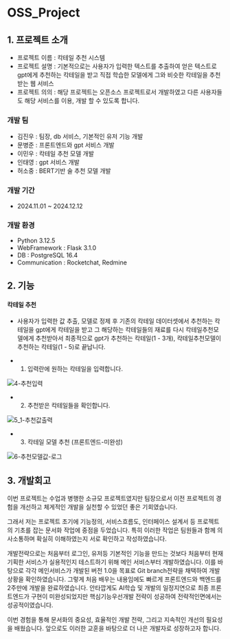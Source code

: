 # OSS_Project


## 1. 프로젝트 소개
- 프로젝트 이름 : 칵테일 추천 시스템
- 프로젝트 설명 : 기본적으로는 사용자가 입력한 텍스트를 추출하여 얻은 텍스트로 gpt에게 추천하는 칵테일을 받고 직접 학습한 모델에게 그와 비슷한 칵테일을 추천받는 웹 서비스
- 프로젝트 의의 : 해당 프로젝트는 오픈소스 프로젝트로서 개발하였고 다른 사용자들도 해당 서비스를 이용, 개발 할 수 있도록 합니다. 


### 개발 팀 
- 김진우 : 팀장, db 서비스, 기본적인 유저 기능 개발
- 문병준 : 프론트엔드와 gpt 서비스 개발
- 이민우 : 칵테일 추천 모델 개발
- 인태영 : gpt 서비스 개발
- 허소중 : BERT기반 술 추천 모델 개발 


### 개발 기간
- 2024.11.01 ~ 2024.12.12


### 개발 환경
- Python 3.12.5
- WebFramework : Flask 3.1.0
- DB : PostgreSQL 16.4
- Communication : Rocketchat, Redmine


## 2. 기능


#### 칵테일 추천
- 사용자가 입력한 값 추출, 모델로 정제 후 기존의 칵테일 데이터셋에서
  추천하는 칵테일을 gpt에게 칵테일을 받고 그 해당하는 칵테일들의 재료를 다시 칵테일추천모델에게 추천받아서 최종적으로 gpt가 추천하는 칵테일(1 - 3개), 칵테일추천모델이 추천하는 칵테일(1 - 5)로 끝납니다.

- 1. 입력란에 원하는 칵테일을 입력합니다.

![4-추천입력](https://github.com/user-attachments/assets/126716b5-1112-44fb-98ef-5232938c2a19)



- 2. 추천받은 칵테일들을 확인합니다.

![5_1-추천값출력](https://github.com/user-attachments/assets/c2a53903-e67c-484e-8b5d-ac04c5799110)



- 3. 칵테일 모델 추천 (프론트엔드-미완성)

![6-추천모델값-로그](https://github.com/user-attachments/assets/babd7aad-cbd8-47b4-9cef-98785004435d)


## 3. 개발회고

이번 프로젝트는 수업과 병행한 소규모 프로젝트였지만 팀장으로서 이전 프로젝트의 경험을 개선하고 체게적인 개발을 실천할 수 있었던 좋은 기회였습니다.

 그래서 저는 프로젝트 초기에 기능정의, 서비스흐름도, 인터페이스 설계서 등 프로젝트의 기초를 잡는 문서화 작업에 중점을 두었습니다. 특히 이러한 작업은 팀원들과 함께 의사소통하며 확실히 이해하였는지 서로 확인하고 작성하였습니다. 

 개발전략으로는 처음부터 로그인, 유저등 기본적인 기능을 만드는 것보다 처음부터 현재 기획한 서비스가 실용적인지 테스트하기 위해 메인 서비스부터 개발하였습니다. 이를 바탕으로 각각 메인서비스가 개발된 버전 1.0을 목표로 Git branch전략을 채택하여 개발상황을 확인하였습니다. 그렇게 처음 배우는 내용임에도 빠르게 프론트엔드와 백엔드를 2주만에 개발을 완료하였습니다. 안타깝게도 AI학습 및 개발의 일정지연으로 최종 프론트엔드가 구현이 미완성되었지만 핵심기능우선개발 전략이 성공하여 전략적인면에서는 성공적이였습니다.

 이번 경험을 통해 문서화의 중요성, 효율적인 개발 전략, 그리고 지속적인 개선의 필요성을 배웠습니다. 앞으로도 이러한 교훈을 바탕으로 더 나은 개발자로 성장하고자 합니다.



